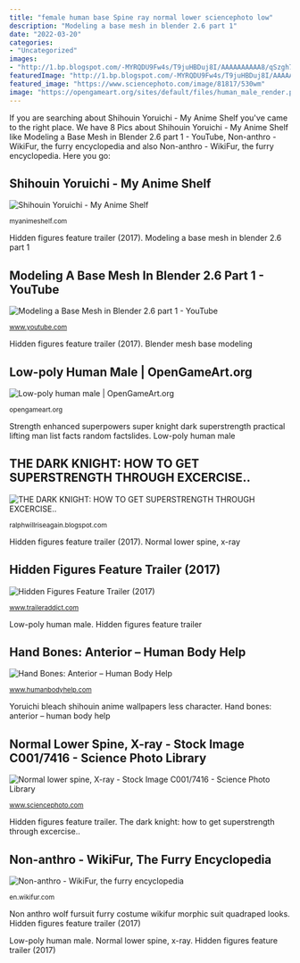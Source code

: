 ```yaml
---
title: "female human base Spine ray normal lower sciencephoto low"
description: "Modeling a base mesh in blender 2.6 part 1"
date: "2022-03-20"
categories:
- "Uncategorized"
images:
- "http://1.bp.blogspot.com/-MYRQDU9Fw4s/T9juHBDuj8I/AAAAAAAAAA8/qSzgh7ZZEMU/s1600/enhanced-strength.jpg"
featuredImage: "http://1.bp.blogspot.com/-MYRQDU9Fw4s/T9juHBDuj8I/AAAAAAAAAA8/qSzgh7ZZEMU/s1600/enhanced-strength.jpg"
featured_image: "https://www.sciencephoto.com/image/81817/530wm"
image: "https://opengameart.org/sites/default/files/human_male_render.png"
---
```


If you are searching about Shihouin Yoruichi - My Anime Shelf you've came to the right place. We have 8 Pics about Shihouin Yoruichi - My Anime Shelf like Modeling a Base Mesh in Blender 2.6 part 1 - YouTube, Non-anthro - WikiFur, the furry encyclopedia and also Non-anthro - WikiFur, the furry encyclopedia. Here you go:

## Shihouin Yoruichi - My Anime Shelf

![Shihouin Yoruichi - My Anime Shelf](https://myanimeshelf.com/upload/dynamic/2013-07/26/4289572.jpg "Low-poly human male")

<small>myanimeshelf.com</small>

Hidden figures feature trailer (2017). Modeling a base mesh in blender 2.6 part 1

## Modeling A Base Mesh In Blender 2.6 Part 1 - YouTube

![Modeling a Base Mesh in Blender 2.6 part 1 - YouTube](http://i1.ytimg.com/vi/lb0EG02Xn50/maxresdefault.jpg "Strength enhanced superpowers super knight dark superstrength practical lifting man list facts random factslides")

<small>www.youtube.com</small>

Hidden figures feature trailer (2017). Blender mesh base modeling

## Low-poly Human Male | OpenGameArt.org

![Low-poly human male | OpenGameArt.org](https://opengameart.org/sites/default/files/human_male_render.png "Shihouin yoruichi")

<small>opengameart.org</small>

Strength enhanced superpowers super knight dark superstrength practical lifting man list facts random factslides. Low-poly human male

## THE DARK KNIGHT: HOW TO GET SUPERSTRENGTH THROUGH EXCERCISE..

![THE DARK KNIGHT: HOW TO GET SUPERSTRENGTH THROUGH EXCERCISE..](http://1.bp.blogspot.com/-MYRQDU9Fw4s/T9juHBDuj8I/AAAAAAAAAA8/qSzgh7ZZEMU/s1600/enhanced-strength.jpg "Hidden figures feature trailer")

<small>ralphwillriseagain.blogspot.com</small>

Hidden figures feature trailer (2017). Normal lower spine, x-ray

## Hidden Figures Feature Trailer (2017)

![Hidden Figures Feature Trailer (2017)](https://cdn.traileraddict.com/content/ff/hidden_figures-feature-screen1.jpg "Shihouin yoruichi")

<small>www.traileraddict.com</small>

Low-poly human male. Hidden figures feature trailer

## Hand Bones: Anterior – Human Body Help

![Hand Bones: Anterior – Human Body Help](https://www.humanbodyhelp.com/wp-content/uploads/2016/09/Anterior-Hand-768x1024.jpg "Blender mesh base modeling")

<small>www.humanbodyhelp.com</small>

Yoruichi bleach shihouin anime wallpapers less character. Hand bones: anterior – human body help

## Normal Lower Spine, X-ray - Stock Image C001/7416 - Science Photo Library

![Normal lower spine, X-ray - Stock Image C001/7416 - Science Photo Library](https://www.sciencephoto.com/image/81817/530wm "Spine ray normal lower sciencephoto low")

<small>www.sciencephoto.com</small>

Hidden figures feature trailer. The dark knight: how to get superstrength through excercise..

## Non-anthro - WikiFur, The Furry Encyclopedia

![Non-anthro - WikiFur, the furry encyclopedia](http://en.wikifur.com/w/images/thumb/1/16/Quadraped.jpg/601px-Quadraped.jpg "Shihouin yoruichi")

<small>en.wikifur.com</small>

Non anthro wolf fursuit furry costume wikifur morphic suit quadraped looks. Hidden figures feature trailer (2017)

Low-poly human male. Normal lower spine, x-ray. Hidden figures feature trailer (2017)
